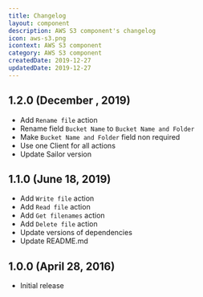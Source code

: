 ```yaml
---
title: Changelog
layout: component
description: AWS S3 component's changelog
icon: aws-s3.png
icontext: AWS S3 component
category: AWS S3 component
createdDate: 2019-12-27
updatedDate: 2019-12-27
---
```


## 1.2.0 (December , 2019)

* Add `Rename file` action
* Rename field `Bucket Name` to `Bucket Name and Folder`
* Make `Bucket Name and Folder` field non required
* Use one Client for all actions
* Update Sailor version

## 1.1.0 (June 18, 2019)

* Add `Write file` action
* Add `Read file` action
* Add `Get filenames` action
* Add `Delete file` action
* Update versions of dependencies
* Update README.md

## 1.0.0 (April 28, 2016)

* Initial release
